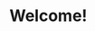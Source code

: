 # Welcome!

<!-- My name is Bryant Roberts. I am a data specialist in Adelaide Microscopy, a core imaging facility at the University of Adelaide. In my role, I often support facility users with bioimage image analysis problems, including configuration of devices for use of many GPU-accelerated machine learning tools, e.g. stardist, cellpose, ilastik and others.

Along the way, I've documented my efforts based on mutilple resources such as forums, tutorials and official documentation to solve common image analysis problems. Until now, these step-by-step notes have lived on a personal drive. This blog is the accumulation of my efforts in a public resource.

My intention is to create clear, practical SOPs (standard operating procedures) for bioimage analysis workflows that can be shared not only with Adelaide Microscopy users, but with the wider scientific community. The focus is on accessiblitiy. 

Our main goal is to support biological and health and medical researchers, with non-engineering or computer science background, with accessible instructions so that they can access emerging bioimage analysis techniques as quickly as possible even in their own laboratories.

Disclaimer: The field of bioimage analysis is rapidly changing. The instruction provided here worked at the time it was written, on the device on which it was applied. No explicit guarantee is made that these instructions will work for you. Due to the nature of many open-source tools, particularly in management of software environments... If you encounter I suggest to review the image.sc forum or raise your own issue. I have found LLMs, such as ChatGPT, useful in troubleshooting issues that arise during installation of tools discussed on this site.

Follow the link for more information about [Adelaide Microscopy](https://www.adelaide.edu.au/microscopy/) at the University of Adelaide, a member of the [Microscopy Australia](https://micro.org.au/) consortium.

This is a small sample book to give you a feel for how book content is
structured.
It shows off a few of the major file types, as well as some sample content.
It does not go in-depth into any particular topic - check out [the Jupyter Book documentation](https://jupyterbook.org) for more information.

Check out the content pages bundled with this sample book to see more.

```{tableofcontents}
``` -->
